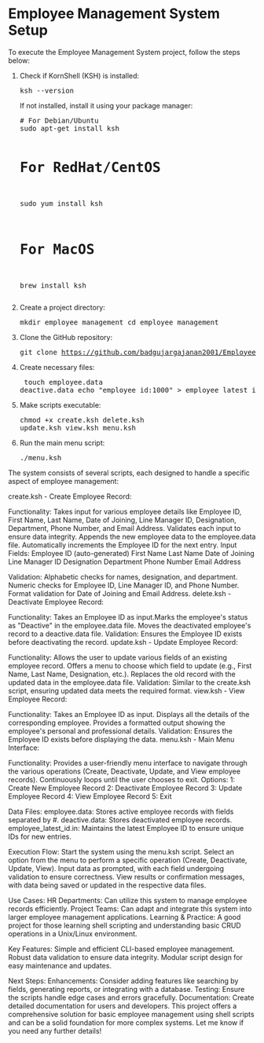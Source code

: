 
<body>
    <div class="container">
        <h1>Employee Management System Setup</h1>
        <p>To execute the Employee Management System project, follow the steps below:</p>
        <ol>
            <li>Check if KornShell (KSH) is installed:
                <pre>ksh --version</pre>
                <p>If not installed, install it using your package manager:</p>
                <pre>
# For Debian/Ubuntu
sudo apt-get install ksh

# For RedHat/CentOS
sudo yum install ksh

# For MacOS
brew install ksh
                </pre>
            </li>
            <li>Create a project directory:
                <pre>
mkdir employee_management
cd employee_management
                </pre>
            </li>
            <li>Clone the GitHub repository:
                <pre>git clone https://github.com/badgujargajanan2001/Employee-Management-Systeem-Ksh-Scripting.git</pre>
            </li>
            <li>Create necessary files:
                <pre>
touch employee.data deactive.data
echo "employee_id:1000" > employee_latest_id.in
                </pre>
            </li>
            <li>Make scripts executable:
                <pre>chmod +x create.ksh delete.ksh update.ksh view.ksh menu.ksh</pre>
            </li>
            <li>Run the main menu script:
                <pre>./menu.ksh</pre>
            </li>
        </ol>


The system consists of several scripts, each designed to handle a specific aspect of employee management:

create.ksh - Create Employee Record:

Functionality:
    Takes input for various employee details like Employee ID, First Name, Last Name, Date of Joining, Line Manager ID, Designation, Department, Phone Number, and Email Address.
    Validates each input to ensure data integrity.
    Appends the new employee data to the employee.data file.
    Automatically increments the Employee ID for the next entry.
    Input Fields:
        Employee ID (auto-generated)
        First Name
        Last Name
        Date of Joining
        Line Manager ID
        Designation
        Department
        Phone Number
        Email Address
        
Validation:
    Alphabetic checks for names, designation, and department.
    Numeric checks for Employee ID, Line Manager ID, and Phone Number.
    Format validation for Date of Joining and Email Address.
    delete.ksh - Deactivate Employee Record:

Functionality:
    Takes an Employee ID as input.Marks the employee's status as "Deactive" in the employee.data file.
    Moves the deactivated employee's record to a deactive.data file.
Validation:
    Ensures the Employee ID exists before deactivating the record.
    update.ksh - Update Employee Record:

Functionality:
    Allows the user to update various fields of an existing employee record.
    Offers a menu to choose which field to update (e.g., First Name, Last Name, Designation, etc.).
    Replaces the old record with the updated data in the employee.data file.
Validation:
    Similar to the create.ksh script, ensuring updated data meets the required format.
    view.ksh - View Employee Record:

Functionality:
    Takes an Employee ID as input.
    Displays all the details of the corresponding employee.
    Provides a formatted output showing the employee's personal and professional details.
Validation:
    Ensures the Employee ID exists before displaying the data.
    menu.ksh - Main Menu Interface:

Functionality:
    Provides a user-friendly menu interface to navigate through the various operations (Create, Deactivate, Update, and View employee records).
    Continuously loops until the user chooses to exit.
              Options:
                      1: Create New Employee Record
                      2: Deactivate Employee Record
                      3: Update Employee Record
                      4: View Employee Record
                      5: Exit

                      
Data Files:
    employee.data:
        Stores active employee records with fields separated by #.
    deactive.data:
        Stores deactivated employee records.
    employee_latest_id.in:
        Maintains the latest Employee ID to ensure unique IDs for new entries.

        
Execution Flow:
      Start the system using the menu.ksh script.
      Select an option from the menu to perform a specific operation (Create, Deactivate, Update, View).
      Input data as prompted, with each field undergoing validation to ensure correctness.
      View results or confirmation messages, with data being saved or updated in the respective data files.

      
Use Cases:
      HR Departments: Can utilize this system to manage employee records efficiently.
      Project Teams: Can adapt and integrate this system into larger employee management applications.
      Learning & Practice: A good project for those learning shell scripting and understanding basic CRUD operations in a Unix/Linux environment.

      
Key Features:
      Simple and efficient CLI-based employee management.
      Robust data validation to ensure data integrity.
      Modular script design for easy maintenance and updates.

      
Next Steps:
      Enhancements: Consider adding features like searching by fields, generating reports, or integrating with a database.
      Testing: Ensure the scripts handle edge cases and errors gracefully.
      Documentation: Create detailed documentation for users and developers.
      This project offers a comprehensive solution for basic employee management using shell scripts and can be a solid foundation for more complex systems. Let me know if you need any further details!
